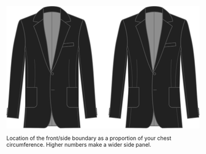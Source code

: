 
![Side-front placement](sidefrontplacement.svg)

Location of the front/side boundary as a proportion of your chest circumference. Higher numbers make a wider side panel.